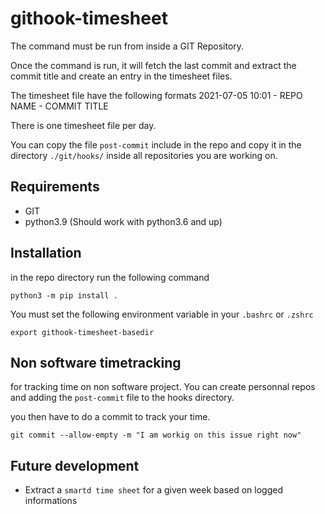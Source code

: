 # githook-timesheet

The command must be run from inside a GIT Repository.

Once the command is run, it will fetch the last commit and extract the commit title and create an entry in the timesheet files.

The timesheet file have the following formats
2021-07-05 10:01 - REPO NAME - COMMIT TITLE

There is one timesheet file per day.

You can copy the file `post-commit` include in the repo and copy it in the directory `./git/hooks/` inside all repositories you are working on.

## Requirements
- GIT
- python3.9  (Should work with python3.6 and up)

## Installation

in the repo directory run the following command
```
python3 -m pip install .
```

You must set the following environment variable in your `.bashrc` or `.zshrc`
```
export githook-timesheet-basedir
```

## Non software timetracking
for tracking time on non software project. You can create personnal repos and adding the `post-commit` file to the hooks directory.

you then have to do a commit to track your time.
```
git commit --allow-empty -m "I am workig on this issue right now"
```

## Future development
- Extract a `smartd time sheet` for a given week based on logged informations
